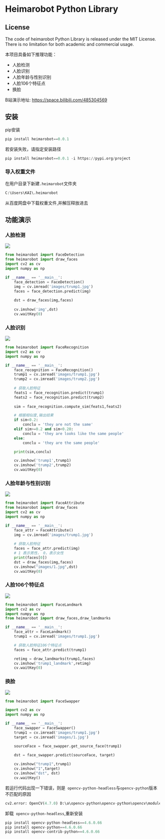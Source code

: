# Heimarobot Python Library

## License

The code of heimarobot Python Library is released under the MIT License. There is no limitation for both academic and commercial usage.

本项目具备如下推理功能：

- 人脸检测
- 人脸识别
- 人脸年龄与性别识别
- 人脸106个特征点
- 换脸

B站演示地址: https://space.bilibili.com/485304569

## 安装

pip安装

```python
pip install heimarobot==0.0.1
```

若安装失败，请指定安装路径

```python
pip install heimarobot==0.0.1 -i https://pypi.org/project
```



### 导入权重文件

在用户目录下新建`.heimarobot`文件夹

```python
C:\Users\KAI\.heimarobot
```

从百度网盘中下载权重文件,并解压释放进去



## 功能演示

### 人脸检测

![](./images/detect.jpg)



```python
from heimarobot import FaceDetection
from heimarobot import draw_faces
import cv2 as cv
import numpy as np

if __name__ == '__main__':
    face_detection = FaceDetection()
    img = cv.imread('images/trump1.jpg')
    faces = face_detection.predict(img)
   
    dst = draw_faces(img,faces)
    
    cv.imshow('img',dst)
    cv.waitKey(0)

```





### 人脸识别

![](images/recog.jpg)



```python
from heimarobot import FaceRecognition
import cv2 as cv
import numpy as np

if __name__ == '__main__':
    face_recognition = FaceRecognition()
    trump1 = cv.imread('images/trump1.jpg')
    trump2 = cv.imread('images/trump2.jpg')
    
    # 获取人脸特征
    feats1 = face_recognition.predict(trump1)
    feats2 = face_recognition.predict(trump2)
    
    sim = face_recognition.compute_sim(feats1,feats2)

    # 根据相似度,输出结果
    if sim<0.2:
        conclu = 'they are not the same'
    elif sim>=0.2 and sim<0.28:
        conclu = 'they are looks like the same people'
    else:
        conclu = 'they are the same people'

    print(sim,conclu)

    cv.imshow('trump1',trump1)
    cv.imshow('trump2',trump2)
    cv.waitKey(0)
```



### 人脸年龄与性别识别

![](images/genderage.jpg)



```python
from heimarobot import FaceAttribute
from heimarobot import draw_faces
import cv2 as cv
import numpy as np

if __name__ == '__main__':
    face_attr = FaceAttribute()
    img = cv.imread('images/trump1.jpg')
    
    # 获取人脸特征
    faces = face_attr.predict(img)
    # 1 表示男性， 0，表示女性
    print(faces[0])
    dst = draw_faces(img,faces)
    cv.imshow("images/1.jpg",dst)
    cv.waitKey(0)

```





### 人脸106个特征点

![](images/landmark.jpg)



```python
from heimarobot import FaceLandmark
import cv2 as cv
import numpy as np
from heimarobot import draw_faces,draw_landmarks

if __name__ == '__main__':
    face_attr = FaceLandmark()
    trump1 = cv.imread('images/trump1.jpg')

    # 获取人脸特征106个特征点
    faces = face_attr.predict(trump1)

    retimg = draw_landmarks(trump1,faces)
    cv.imshow('trump1_landmark',retimg)
    cv.waitKey(0)

```



### 换脸

![](images/swapper.jpg)



```python
from heimarobot import FaceSwapper

import cv2 as cv
import numpy as np

if __name__ == '__main__':
    face_swapper = FaceSwapper()
    trump1 = cv.imread('images/trump1.jpg')
    target = cv.imread('images/1.jpg')

    sourceFace = face_swapper.get_source_face(trump1)

    dst = face_swapper.predict(sourceFace, target)
   
    cv.imshow("trump1",trump1)
    cv.imshow("1",target)
    cv.imshow("dst", dst)
    cv.waitKey()
```





若运行代码出现一下错误，则是` opencv-python-headless`与`opencv-python`版本不匹配的原因

```python
cv2.error: OpenCV(4.7.0) D:\a\opencv-python\opencv-python\opencv\modules\highgui\src\window.cpp:1272: error: (-2:Unspecified error) The function is not implemented. Rebuild the library with Windows, GTK+ 2.x or Cocoa support. If you are on Ubuntu or Debian, install libgtk2.0-dev and pkg-config, then re-run cmake or configure script in function 'cvShowImage'
```

卸载` opencv-python-headless`,重新安装

```python
pip install opencv-python-headless==4.6.0.66
pip install opencv-python==4.6.0.66
pip install opencv-contrib-python==4.6.0.66
```





